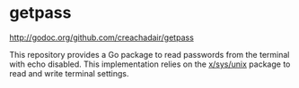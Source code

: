 # getpass

http://godoc.org/github.com/creachadair/getpass

This repository provides a Go package to read passwords from the terminal with
echo disabled. This implementation relies on the [x/sys/unix][unix] package to
read and write terminal settings.

[unix]: http://godoc.org/golang.org/x/sys/unix

